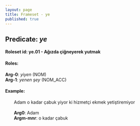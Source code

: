 ```yaml
---
layout: page
title: Frameset - ye
published: true
---
```

<h2>Predicate: <i>ye</i></h2>
<h4>Roleset id: ye.01 - Ağızda çiğneyerek yutmak<br>
<h4>Roles:</h4>
<b>Arg-0</b>: <i>yiyen</i>  (NOM) <br>
<b>Arg-1</b>: <i>yenen şey</i>  (NOM_ACC) <br>
<h4>Example:</h4>
&emsp;&emsp;Adam o kadar çabuk yiyor ki hizmetçi ekmek yetiştiremiyor<br><br>
&emsp;&emsp;<b>Arg0</b>:  Adam<br>
&emsp;&emsp;<b>Argm-mnr</b>:  o kadar çabuk<br>

